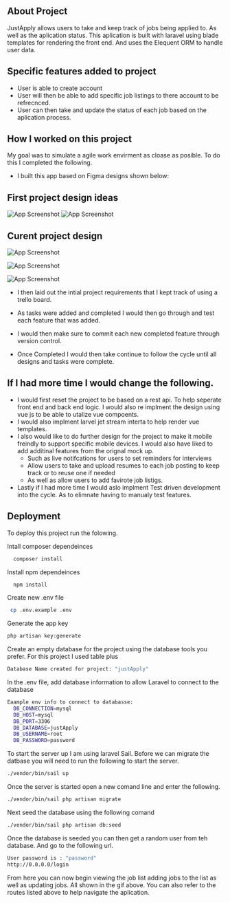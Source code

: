 ## About Project
JustApply allows users to take and keep track of jobs being applied to. As well as the aplication status. 
This aplication is built with laravel using blade templates for rendering the front end. And uses the Elequent ORM to handle user data. 


## Specific features added to project
- User is able to create account
- User will then be able to add specific job listings to there account to be refrecnced.
- User can then take and update the status of each job based on the aplication process.

## How I worked on this project
My goal was to simulate a agile work envirment as cloase as posible.
To do this I completed the following.
- I built this app based on Figma designs shown below: 

## First project design ideas

![App Screenshot](https://raw.githubusercontent.com/gwartney21/JustApply/main/DesignRedone.PNG)
![App Screenshot](https://raw.githubusercontent.com/gwartney21/JustApply/main/Designr2Redone.PNG)

## Curent project design
![App Screenshot](https://raw.githubusercontent.com/gwartney21/JustApply/main/CurrentDesignImageOne.PNG)

![App Screenshot](https://raw.githubusercontent.com/gwartney21/JustApply/main/CurrentDesignTwo.PNG)

![App Screenshot](https://raw.githubusercontent.com/gwartney21/JustApply/main/CurrentDesignThree.PNG)

- I then laid out the intial project requirements that I kept track of using a trello board.

- As tasks were added and completed I would then go through and test each feature that was added.
- I would then make sure to commit each new completed feature through version control.
- Once Completed I would then take continue to follow the cycle until all designs and tasks were complete.


## If I had more time I would change the following.
- I would first reset the project to be based on a rest api. To help seperate front end and back end logic. I would also re implment the design using vue js to be able to utalize vue compoents.
- I would also implment larvel jet stream  interta to help render vue templates.
- I also would like to do further design for the project to make it mobile freindly to support specific mobile devices. 
I would also have liked to add additinal features from the orignal mock up. 
  - Such as live notifcations for users to set reminders for interviews
  - Allow users to take and upload resumes to each job posting to keep track or to reuse one if needed
  - As well as allow users to add favirote job listigs.
- Lastly if I had more time I would aslo implment Test driven development into the cycle. As to elimnate having to manualy test features.



## Deployment

To deploy this project run the folowing.

Intall composer dependeinces
```bash
  composer install
```
Install npm dependeinces
```bash
  npm install
```
Create new .env file
```bash
 cp .env.example .env
```
Generate the app key
```bash
php artisan key:generate
```

Create an empty database for the project using the database tools you prefer.
For this project I used table plus

```bash
Database Name created for project: "justApply"
```

In the .env file, add database information to allow Laravel to connect to the database

```bash
Eaample env info to connect to databasse:
  DB_CONNECTION=mysql
  DB_HOST=mysql
  DB_PORT=3306
  DB_DATABASE=justApply
  DB_USERNAME=root
  DB_PASSWORD=password
```

To start the server up I am using laravel Sail. Before we can migrate the datbase you will need to run the following to start the server. 
```bash
./vendor/bin/sail up
```
Once the server is started open a new comand line and enter the following.

```bash
./vendor/bin/sail php artisan migrate
```
Next seed the database using the following comand
```bash
./vendor/bin/sail php artisan db:seed
```
Once the database is seeded you can then get a random user from teh database. 
And go to the following url.
```bash
User password is : "password"
http://0.0.0.0/login
```
From here you can now begin  viewing the  job list adding jobs to the list as well as updating jobs. All shown in the gif above.
You can also refer to the routes listed above to help navigate the aplication.
